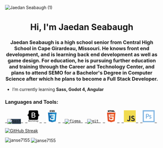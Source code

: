 ![Jaedan Seabaugh (1)](https://github.com/janse7155/janse7155/assets/113535466/8cd7ec62-e918-4f17-913f-155e3a01d238)


<h1 align="center">Hi, I'm Jaedan Seabaugh</h1>
<h3 align="center">Jaedan Seabaugh is a high school senior from Central High School in Cape Girardeau, Missouri. He knows front end development, and is learning back end development as well as game design. For education, he is pursuing further education and training through the Career and Technology Center, and plans to attend SEMO for a Bachelor's Degree in Computer Science after which he plans to become a Full Stack Developer.</h3>

- I’m currently learning **Sass, Godot 4, Angular**



<h3 align="left">Languages and Tools:</h3>
<p align="left"> <code><a href="https://www.gnu.org/software/bash/" target="_blank" rel="noreferrer"> <img src="https://upload.vectorlogo.zone/logos/gnu_bash/images/66582b8e-a291-4a1b-b89c-76628277a33b.svg" alt="bash" width="40" height="40" style="background-color:#33475b"/> </a> <a href="https://getbootstrap.com" target="_blank" rel="noreferrer"> <img src="https://raw.githubusercontent.com/devicons/devicon/master/icons/bootstrap/bootstrap-plain-wordmark.svg" alt="bootstrap" width="40" height="40"/> </a> <a href="https://www.w3schools.com/css/" target="_blank" rel="noreferrer"> <img src="https://raw.githubusercontent.com/devicons/devicon/master/icons/css3/css3-original-wordmark.svg" alt="css3" width="40" height="40"/> </a> <a href="https://www.figma.com/" target="_blank" rel="noreferrer"> <img src="https://www.vectorlogo.zone/logos/figma/figma-icon.svg" alt="figma" width="40" height="40"/> </a> <a href="https://git-scm.com/" target="_blank" rel="noreferrer"> <img src="https://www.vectorlogo.zone/logos/git-scm/git-scm-icon.svg" alt="git" width="40" height="40"/> </a> <a href="https://www.w3.org/html/" target="_blank" rel="noreferrer"> <img src="https://raw.githubusercontent.com/devicons/devicon/master/icons/html5/html5-original-wordmark.svg" alt="html5" width="40" height="40"/> </a> <a href="https://developer.mozilla.org/en-US/docs/Web/JavaScript" target="_blank" rel="noreferrer"> <img src="https://raw.githubusercontent.com/devicons/devicon/master/icons/javascript/javascript-original.svg" alt="javascript" width="40" height="40"/> </a> <a href="https://www.photoshop.com/en" target="_blank" rel="noreferrer"> <img src="https://raw.githubusercontent.com/devicons/devicon/master/icons/photoshop/photoshop-line.svg" alt="photoshop" width="40" height="40"/> </a></code> </p>

[![GitHub Streak](https://streak-stats.demolab.com?user=janse7155&theme=midnight-purple&hide_border=true&background=45%2C3E0361%2CE95353)](https://git.io/streak-stats)

<p><img align="left" src="https://github-readme-stats.vercel.app/api/top-langs?username=janse7155&show_icons=true&locale=en&layout=compact" alt="janse7155" /></p>

<p>&nbsp;<img align="center" src="https://github-readme-stats.vercel.app/api?username=janse7155&show_icons=true&locale=en" alt="janse7155" /></p>
